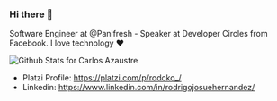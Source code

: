 ### Hi there 👋

Software Engineer at @Panifresh - Speaker at Developer Circles from Facebook. I love technology :heart:

![Github Stats for Carlos Azaustre](https://github-readme-stats.vercel.app/api?username=rodcko&show_icons=true&hide_border=true&title_color=1f6feb&icon_color=8b949e&bg_color=0d1117)

* Platzi Profile: https://platzi.com/p/rodcko_/
* Linkedin: https://www.linkedin.com/in/rodrigojosuehernandez/

